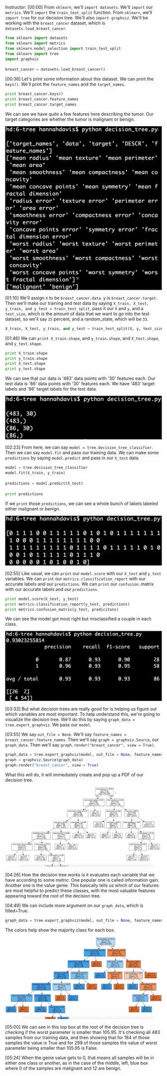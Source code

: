 Instructor: [00:00] From `sklearn`, we'll `import datasets`. We'll `import` our `metrics`. We'll `import` the `train_test_split` function. From `sklearn`, we'll `import tree` for our decision tree. We'll also `import graphviz`. We'll be working with the `breast_cancer` dataset, which is `datasets.load_breast_cancer`.

```python
from sklearn import datasets
from sklearn import metrics
from sklearn.model_selection import train_test_split
from sklearn import tree
import graphviz

breast_cancer = datasets.load_breast_cancer()
```

[00:36] Let's print some information about this dataset. We can print the `keys()`. We'll print the `feature_names` and the `target_names`. 

```python
print breast_cancer.keys()
print breast_cancer.feature_names
print breast_cancer.target_names
```

We can see we have quite a few features here describing the tumor. Our target categories are whether the tumor is malignant or benign.

![Breast cancer data](../images/scikit-learn-implement-decision-trees-in-python-with-scikit-learn-breast-cancer-data.png)

[01:10] We'll assign `X` to be `breast_cancer.data`. y is `breast_cancer.target`. Then we'll make our training and test data by saying `X_train, X_test, y_train, and y_test = train_test_split`, pass it our `X` and `y`, and a `test_size`, which is the amount of data that we want to go into the test dataset, so we'll say `15` percent, and a random_state, which will be `33`.

```python
X_train, X_test, y_train, and y_test = train_test_split(X, y, text_size=0.15, random_state=33)
```

[01:46] We can `print X_train.shape`, and `y_train.shape`, and `X_test.shape`, and `y_test.shape`. 

```python
print X_train.shape
print y_train.shape
print X_test.shape
print y_test.shape
```

We can see that our data is '483' data points with '30' features each. Our test data is '86' data points with '30' features each. We have '483' target labels and '86' target labels for the test data.

![printed train and test shape](../images/scikit-learn-implement-decision-trees-in-python-with-scikit-learn-train-test-printed.png)

[02:23] From here, we can say `model = tree.decision_tree_classifier`. Then we can say `model.fit` and pass our training data. We can make some `predictions` by saying `model.predict` and pass in our `X_test` data. 

```python
model = tree.decision_tree_classifier
model.fit(X_train, y_train)

predictions = model.predict(X_test)

print predictions
```

If we `print` those `predictions`, we can see a whole bunch of labels labeled either malignant or benign.

![Model predictions](../images/scikit-learn-implement-decision-trees-in-python-with-scikit-learn-model-predictions.png)

[02:55] Like usual, we can `print` our `model.score` with our `X_test` and `y_test` variables. We can `print` our `metrics.classification_report` with our accurate labels and our `predictions`. We can `print` our `confusion.`matrix with our accurate labels and our `predictions`. 

```python
print model.score(X_test, y_test)
print metrics.classification_report(y_test, predictions)
print metrics.confusion_matrix(y_test, predicitons)
```

We can see the model got most right but misclassified a couple in each class.

![Model and metrics printed](../images/scikit-learn-implement-decision-trees-in-python-with-scikit-learn-model-metrics-printed.png) 

[03:33] But what decision trees are really good for is helping us figure out which variables are most important. To help understand this, we're going to visualize the decision tree. We'll do this by saying `graph_data = tree.export_graphviz`. We pass our `model`.

[03:55] We say `out_file = None`. We'll say `feature_names = breast_cancer.feature_names`. Then we'll say `graph = graphviz.Source`, our `graph_data`. Then we'll say `graph.render("breast_cancer", view = True)`. 

```python
graph_data = tree.export_graphviz(model, out_file = None, feature_names = breast_cancer.feature_names)
graph = graphviz.Source(graph_data)
graph.render("breast_cancer", view = True)
```

What this will do, it will immediately create and pop up a PDF of our decision tree.

![Decision tree PDF](../images/scikit-learn-implement-decision-trees-in-python-with-scikit-learn-decision-tree-PDF.png)

[04:26] How the decision tree works is it evaluates each variable that we have according to some metric. One popular one is called information gain. Another one is the value genie. This basically tells us which of our features are most helpful to predict these classes, with the most valuable features appearing toward the root of the decision tree.

[04:49] We can include more argument on our `graph_data`, which is filled=True. 

```python
graph_data = tree.export_graphviz(model, out_file = None, feature_names = breast_cancer.feature_names, filled=True)
```

The colors help show the majority class for each box.

![Colored boxes](../images/scikit-learn-implement-decision-trees-in-python-with-scikit-learn-colored-boxes.png)

[05:00] We can see in this top box at the root of the decision tree is checking if the worst parameter is smaller than 105.95. It's checking all 483 samples from our training data, and then showing that for 184 of those samples the value is True and for 299 of those samples the value of worst parameter being smaller than 105.95 is False.

[05:24] When the genie value gets to 0, that means all samples will be in either one class or another, as in the case of the middle, left, blue box where 0 of the samples are malignant and 12 are benign.